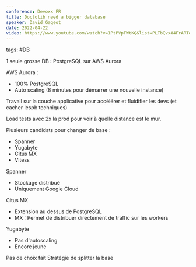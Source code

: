 ```yaml
---
conference: Devoxx FR
title: Doctolib need a bigger database
speaker: David Gageot
date: 2022-04-22
video: https://www.youtube.com/watch?v=1PtPVpFWtKQ&list=PLTbQvx84FrARTeUA5pExVR5vjCOqWIplI&index=143
---
```

tags: #DB 

1 seule grosse DB : PostgreSQL sur AWS Aurora

AWS Aurora :
- 100% PostgreSQL
- Auto scaling (8 minutes pour démarrer une nouvelle instance)

Travail sur la couche applicative pour accélérer et fluidifier les devs (et cacher lespb techniques)

Load tests avec 2x la prod pour voir à quelle distance est le mur.

Plusieurs candidats pour changer de base :
- Spanner
- Yugabyte
- Citus MX
- Vitess

Spanner
- Stockage distribué
- Uniquement Google Cloud

Citus MX
- Extension au dessus de PostgreSQL
- MX : Permet de distribuer directement de traffic sur les workers

Yugabyte
- Pas d'autoscaling
- Encore jeune

Pas de choix fait
Stratégie de splitter la base







